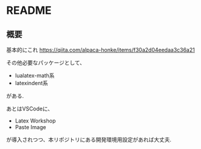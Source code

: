 # README

## 概要

基本的にこれ
<https://qiita.com/alpaca-honke/items/f30a2d04eedaa3c36a21>

その他必要なパッケージとして、

- lualatex-math系
- latexindent系

がある.

あとはVSCodeに、

- Latex Workshop
- Paste Image

が導入されつつ、本リポジトリにある開発環境用設定があれば大丈夫.

